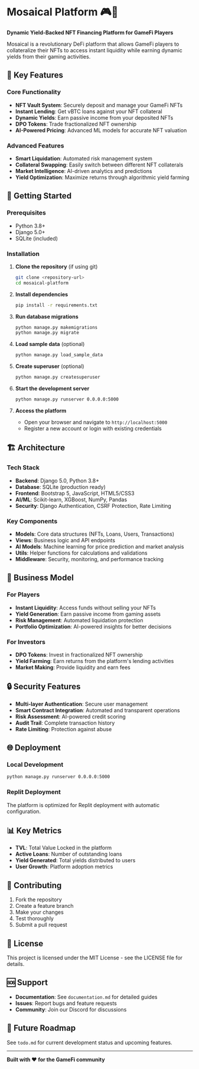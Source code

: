 
# Mosaical Platform 🎮💎

**Dynamic Yield-Backed NFT Financing Platform for GameFi Players**

Mosaical is a revolutionary DeFi platform that allows GameFi players to collateralize their NFTs to access instant liquidity while earning dynamic yields from their gaming activities.

## 🌟 Key Features

### Core Functionality
- **NFT Vault System**: Securely deposit and manage your GameFi NFTs
- **Instant Lending**: Get vBTC loans against your NFT collateral
- **Dynamic Yields**: Earn passive income from your deposited NFTs
- **DPO Tokens**: Trade fractionalized NFT ownership
- **AI-Powered Pricing**: Advanced ML models for accurate NFT valuation

### Advanced Features
- **Smart Liquidation**: Automated risk management system
- **Collateral Swapping**: Easily switch between different NFT collaterals
- **Market Intelligence**: AI-driven analytics and predictions
- **Yield Optimization**: Maximize returns through algorithmic yield farming

## 🚀 Getting Started

### Prerequisites
- Python 3.8+
- Django 5.0+
- SQLite (included)

### Installation

1. **Clone the repository** (if using git)
   ```bash
   git clone <repository-url>
   cd mosaical-platform
   ```

2. **Install dependencies**
   ```bash
   pip install -r requirements.txt
   ```

3. **Run database migrations**
   ```bash
   python manage.py makemigrations
   python manage.py migrate
   ```

4. **Load sample data** (optional)
   ```bash
   python manage.py load_sample_data
   ```

5. **Create superuser** (optional)
   ```bash
   python manage.py createsuperuser
   ```

6. **Start the development server**
   ```bash
   python manage.py runserver 0.0.0.0:5000
   ```

7. **Access the platform**
   - Open your browser and navigate to `http://localhost:5000`
   - Register a new account or login with existing credentials

## 🏗️ Architecture

### Tech Stack
- **Backend**: Django 5.0, Python 3.8+
- **Database**: SQLite (production ready)
- **Frontend**: Bootstrap 5, JavaScript, HTML5/CSS3
- **AI/ML**: Scikit-learn, XGBoost, NumPy, Pandas
- **Security**: Django Authentication, CSRF Protection, Rate Limiting

### Key Components
- **Models**: Core data structures (NFTs, Loans, Users, Transactions)
- **Views**: Business logic and API endpoints
- **AI Models**: Machine learning for price prediction and market analysis
- **Utils**: Helper functions for calculations and validations
- **Middleware**: Security, monitoring, and performance tracking

## 💼 Business Model

### For Players
- **Instant Liquidity**: Access funds without selling your NFTs
- **Yield Generation**: Earn passive income from gaming assets
- **Risk Management**: Automated liquidation protection
- **Portfolio Optimization**: AI-powered insights for better decisions

### For Investors
- **DPO Tokens**: Invest in fractionalized NFT ownership
- **Yield Farming**: Earn returns from the platform's lending activities
- **Market Making**: Provide liquidity and earn fees

## 🔒 Security Features

- **Multi-layer Authentication**: Secure user management
- **Smart Contract Integration**: Automated and transparent operations
- **Risk Assessment**: AI-powered credit scoring
- **Audit Trail**: Complete transaction history
- **Rate Limiting**: Protection against abuse

## 🌐 Deployment

### Local Development
```bash
python manage.py runserver 0.0.0.0:5000
```

### Replit Deployment
The platform is optimized for Replit deployment with automatic configuration.

## 📊 Key Metrics

- **TVL**: Total Value Locked in the platform
- **Active Loans**: Number of outstanding loans
- **Yield Generated**: Total yields distributed to users
- **User Growth**: Platform adoption metrics

## 🤝 Contributing

1. Fork the repository
2. Create a feature branch
3. Make your changes
4. Test thoroughly
5. Submit a pull request

## 📄 License

This project is licensed under the MIT License - see the LICENSE file for details.

## 🆘 Support

- **Documentation**: See `documentation.md` for detailed guides
- **Issues**: Report bugs and feature requests
- **Community**: Join our Discord for discussions

## 🔮 Future Roadmap

See `todo.md` for current development status and upcoming features.

---

**Built with ❤️ for the GameFi community**
